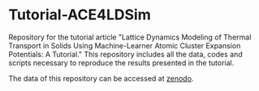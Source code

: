 # Tutorial-ACE4LDSim

Repository for the tutorial article "Lattice Dynamics Modeling of Thermal Transport in Solids Using Machine-Learner Atomic Cluster Expansion Potentials: A Tutorial." This repository includes all the data, codes and scripts necessary to reproduce the results presented in the tutorial.

The data of this repository can be accessed at [zenodo](https://zenodo.org/records/14642844).